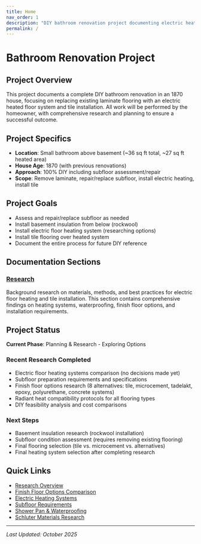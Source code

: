 ```yaml
---
title: Home
nav_order: 1
description: "DIY bathroom renovation project documenting electric heated floor installation and tile flooring"
permalink: /
---
```


# Bathroom Renovation Project

## Project Overview

This project documents a complete DIY bathroom renovation in an 1870 house, focusing on replacing existing laminate flooring with an electric heated floor system and tile installation. All work will be performed by the homeowner, with comprehensive research and planning to ensure a successful outcome.

## Project Specifics

- **Location**: Small bathroom above basement (~36 sq ft total, ~27 sq ft heated area)
- **House Age**: 1870 (with previous renovations)
- **Approach**: 100% DIY including subfloor assessment/repair
- **Scope**: Remove laminate, repair/replace subfloor, install electric heating, install tile

## Project Goals

- Assess and repair/replace subfloor as needed
- Install basement insulation from below (rockwool)
- Install electric floor heating system (researching options)
- Install tile flooring over heated system
- Document the entire process for future DIY reference

## Documentation Sections

### [Research](research/)
Background research on materials, methods, and best practices for electric floor heating and tile installation. This section contains comprehensive findings on heating systems, waterproofing, finish floor options, and installation requirements.

## Project Status

**Current Phase**: Planning & Research - Exploring Options

### Recent Research Completed
- Electric floor heating systems comparison (no decisions made yet)
- Subfloor preparation requirements and specifications
- Finish floor options research (8 alternatives: tile, microcement, tadelakt, epoxy, polyurethane, concrete systems)
- Radiant heat compatibility protocols for all flooring types
- DIY feasibility analysis and cost comparisons

### Next Steps
- Basement insulation research (rockwool installation)
- Subfloor condition assessment (requires removing existing flooring)
- Final flooring selection (tile vs. microcement vs. alternatives)
- Final heating system selection after completing research

## Quick Links

- [Research Overview](research/)
- [Finish Floor Options Comparison](research/finish-floor/)
- [Electric Heating Systems](research/electric-floor-heating-comparison.md)
- [Subfloor Requirements](research/subfloor-preparation-requirements.md)
- [Shower Pan & Waterproofing](research/shower-pan-waterproofing.md)
- [Schluter Materials Research](research/schluter-materials-comprehensive.md)

---

*Last Updated: October 2025*
